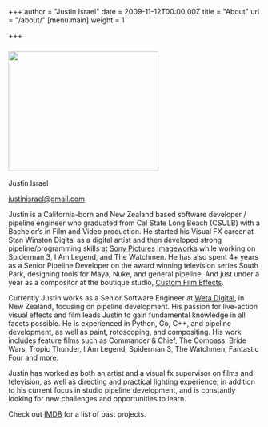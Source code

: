 +++
author = "Justin Israel"
date = 2009-11-12T00:00:00Z
title = "About"
url = "/about/"
[menu.main]
weight = 1

+++
### <img class="alignleft size-full wp-image-222" title="photo1-300x239" src="/uploads/2009/11/photo1-300x2391.jpeg" alt="" width="300" height="239" />

Justin Israel

<span style="color: #ff6600;"><a href='mailto:jus%74ini%73rael@gmail%2Ec%6Fm'>justinisrael@gmail.com</a></span>

Justin is a California-born and New Zealand based software developer / pipeline engineer who graduated from Cal State Long Beach (CSULB) with a Bachelor’s in Film and Video production. He started his Visual FX career at Stan Winston Digital as a digital artist and then developed strong pipeline/programming skills at [Sony Pictures Imageworks](http://www.imageworks.com/) while working on Spiderman 3, I Am Legend, and The Watchmen. He has also spent 4+ years as a Senior Pipeline Developer on the award winning television series South Park, designing tools for Maya, Nuke, and general pipeline. And just under a year as a compositor at the boutique studio, [Custom Film Effects](http://www.imdb.com/company/co0067412/).

Currently Justin works as a Senior Software Engineer at [Weta Digital](wetafx.co.nz), in New Zealand, focusing on pipeline development. His passion for live-action visual effects and film leads Justin to gain fundamental knowledge in all facets possible. He is experienced in Python, Go, C++, and pipeline development, as well as paint, rotoscoping, and compositing. His work includes feature films such as Commander & Chief, The Compass, Bride Wars, Tropic Thunder, I Am Legend, Spiderman 3, The Watchmen, Fantastic Four and more.

Justin has worked as both an artist and a visual fx supervisor on films and television, as well as directing and practical lighting experience, in addition to his current focus in studio pipeline development, and is constantly looking for new challenges and opportunities to learn.

Check out [IMDB](http://www.imdb.com/name/nm1920992/) for a list of past projects.